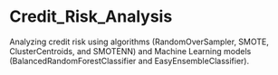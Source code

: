 # Credit_Risk_Analysis
Analyzing credit risk using algorithms (RandomOverSampler, SMOTE, ClusterCentroids, and SMOTENN) and Machine Learning models (BalancedRandomForestClassifier and EasyEnsembleClassifier).
